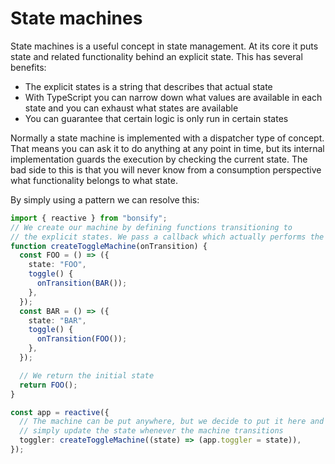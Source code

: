 # State machines

State machines is a useful concept in state management. At its core it puts state and related functionality behind an explicit state. This has several benefits:

- The explicit states is a string that describes that actual state
- With TypeScript you can narrow down what values are available in each state and you can exhaust what states are available
- You can guarantee that certain logic is only run in certain states

Normally a state machine is implemented with a dispatcher type of concept. That means you can ask it to do anything at any point in time, but its internal implementation guards the execution by checking the current state. The bad side to this is that you will never know from a consumption perspective what functionality belongs to what state.

By simply using a pattern we can resolve this:

```ts
import { reactive } from "bonsify";
// We create our machine by defining functions transitioning to
// the explicit states. We pass a callback which actually performs the transition
function createToggleMachine(onTransition) {
  const FOO = () => ({
    state: "FOO",
    toggle() {
      onTransition(BAR());
    },
  });
  const BAR = () => ({
    state: "BAR",
    toggle() {
      onTransition(FOO());
    },
  });

  // We return the initial state
  return FOO();
}

const app = reactive({
  // The machine can be put anywhere, but we decide to put it here and
  // simply update the state whenever the machine transitions
  toggler: createToggleMachine((state) => (app.toggler = state)),
});
```
